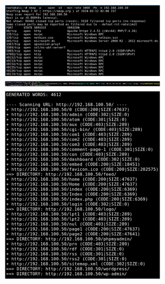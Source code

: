 ![](../../Images/Pasted%20image%2020240311174133.png)

![](../../Images/Pasted%20image%2020240311175507.png)

![](../../Images/Pasted%20image%2020240311181320.png)
